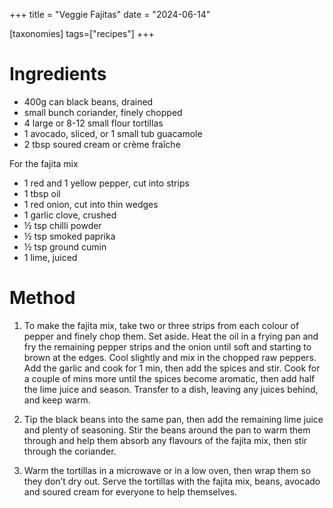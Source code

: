 +++
title = "Veggie Fajitas"
date = "2024-06-14"

[taxonomies]
tags=["recipes"]
+++

# Ingredients

- 400g can black beans, drained
- small bunch coriander, finely chopped
- 4 large or 8-12 small flour tortillas
- 1 avocado, sliced, or 1 small tub guacamole
- 2 tbsp soured cream or crème fraîche

For the fajita mix
- 1 red and 1 yellow pepper, cut into strips
- 1 tbsp oil
- 1 red onion, cut into thin wedges
- 1 garlic clove, crushed
- ½ tsp chilli powder
- ½ tsp smoked paprika
- ½ tsp ground cumin
- 1 lime, juiced

# Method

1. To make the fajita mix, take two or three strips from each colour of pepper and finely chop them. Set aside. Heat the oil in a frying pan and fry the remaining pepper strips and the onion until soft and starting to brown at the edges. Cool slightly and mix in the chopped raw peppers. Add the garlic and cook for 1 min, then add the spices and stir. Cook for a couple of mins more until the spices become aromatic, then add half the lime juice and season. Transfer to a dish, leaving any juices behind, and keep warm.

2. Tip the black beans into the same pan, then add the remaining lime juice and plenty of seasoning. Stir the beans around the pan to warm them through and help them absorb any flavours of the fajita mix, then stir through the coriander.

3. Warm the tortillas in a microwave or in a low oven, then wrap them so they don’t dry out. Serve the tortillas with the fajita mix, beans, avocado and soured cream for everyone to help themselves.